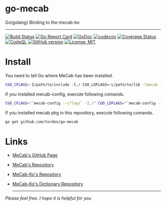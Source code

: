 # go-mecab

Go(golang) Binding to the mecab-ko

----

[![Build Status](https://github.com/torden/go-mecab/actions/workflows/go-mecab.yml/badge.svg)](https://github.com/torden/go-mecab/actions)
[![Go Report Card](https://goreportcard.com/badge/github.com/torden/go-mecab)](https://goreportcard.com/report/github.com/torden/go-mecab)
[![GoDoc](https://godoc.org/github.com/torden/go-mecab?status.svg)](https://godoc.org/github.com/torden/go-mecab)
[![codecov](https://codecov.io/gh/torden/go-mecab/branch/master/graph/badge.svg?token=04152a42-5140-4337-b82b-c50655ada485)](https://codecov.io/gh/torden/go-mecab)
[![Coverage Status](https://coveralls.io/repos/github/torden/go-mecab/badge.svg?branch=master)](https://coveralls.io/github/torden/go-mecab?branch=master)
[![CodeQL](https://github.com/torden/go-mecab/workflows/CodeQL/badge.svg)](https://github.com/torden/go-mecab/actions/workflows/codeql-analysis.yml)
[![GitHub version](https://img.shields.io/github/v/release/torden/go-mecab)](https://github.com/torden/go-mecab)
[![License: MIT](https://img.shields.io/badge/License-MIT-yellow.svg)](https://opensource.org/licenses/MIT)


# Install

You need to tell Go where MeCab has been installed.

```bash
CGO_CFLAGS=-I/path/to/include -I./ CGO_LDFLAGS=-L/path/to/lib -lmecab -lstdc++ -Wl,-rpath,/path/to/lib -lmecab go get github.com/torden/go-mecab
```

If you installed mecab-config, execute following comands.

```bash
CGO_CFLAGS="`mecab-config --cflags` -I./" CGO_LDFLAGS="`mecab-config --libs` -Wl,-rpath,`mecab-config --libs-only-L`" go get github.com/torden/go-mecab
```

If you installed mecab pkg in this repository, execute following comands.
```bash
go get github.com/torden/go-mecab
```


# Links

- [MeCab's GitHub Page](http://taku910.github.io/mecab/)
- [MeCab's Repository](https://github.com/taku910/mecab)
- [MeCab-Ko's Repository](https://bitbucket.org/eunjeon/mecab-ko)
- [MeCab-Ko's Dictionary Repository](https://bitbucket.org/eunjeon/mecab-ko-dic)


  ---

*Please feel free. I hope it is helpful for you*

